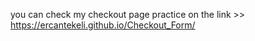 you can check my checkout page practice on the link >> https://ercantekeli.github.io/Checkout_Form/
